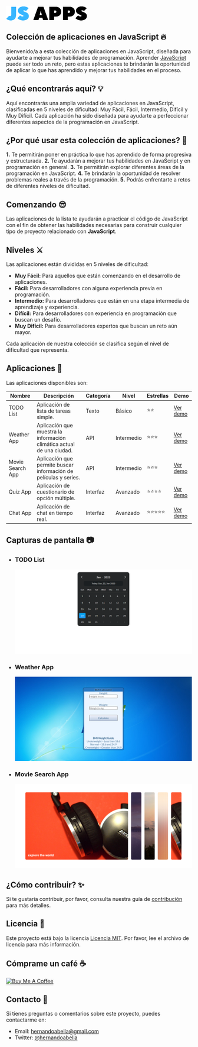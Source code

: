 <img src="/public/logo.png">

## Colección de aplicaciones en JavaScript 🔥

Bienvenido/a a esta colección de aplicaciones en JavaScript, diseñada para ayudarte a mejorar tus habilidades de programación. Aprender [JavaScript](https://developer.mozilla.org/es/docs/Web/JavaScript) puede ser todo un reto, pero estas aplicaciones te brindarán la oportunidad de aplicar lo que has aprendido y mejorar tus habilidades en el proceso.

## ¿Qué encontrarás aquí? 💡

Aquí encontrarás una amplia variedad de aplicaciones en JavaScript, clasificadas en 5 niveles de dificultad: Muy Fácil, Fácil, Intermedio, Difícil y Muy Difícil. Cada aplicación ha sido diseñada para ayudarte a perfeccionar diferentes aspectos de la programación en JavaScript.

## ¿Por qué usar esta colección de aplicaciones? 🤔

**1.** Te permitirán poner en práctica lo que has aprendido de forma progresiva y estructurada.
**2.** Te ayudarán a mejorar tus habilidades en JavaScript y en programación en general.
**3.** Te permitirán explorar diferentes áreas de la programación en JavaScript.
**4.** Te brindarán la oportunidad de resolver problemas reales a través de la programación.
**5.** Podrás enfrentarte a retos de diferentes niveles de dificultad.

## Comenzando 😎

Las aplicaciones de la lista te ayudarán a practicar el código de JavaScript con el fin de obtener las habilidades necesarias para construir cualquier tipo de proyecto relacionado con **JavaScript**.

## Niveles ⚔️

Las aplicaciones están divididas en 5 niveles de dificultad:

- **Muy Fácil:** Para aquellos que están comenzando en el desarrollo de aplicaciones.
- **Fácil:** Para desarrolladores con alguna experiencia previa en programación.
- **Intermedio:** Para desarrolladores que están en una etapa intermedia de aprendizaje y experiencia.
- **Difícil:** Para desarrolladores con experiencia en programación que buscan un desafío.
- **Muy Difícil:** Para desarrolladores expertos que buscan un reto aún mayor.

Cada aplicación de nuestra colección se clasifica según el nivel de dificultad que representa.

## Aplicaciones 📱

Las aplicaciones disponibles son:

| Nombre           | Descripción                                                           | Categoría | Nivel      | Estrellas  | Demo                                     |
| ---------------- | --------------------------------------------------------------------- | --------- | ---------- | ---------- | ---------------------------------------- |
| TODO List        | Aplicación de lista de tareas simple.                                 | Texto     | Básico     | ⭐⭐       | [Ver demo](https://todolist-demo.com)    |
| Weather App      | Aplicación que muestra la información climática actual de una ciudad. | API       | Intermedio | ⭐⭐⭐     | [Ver demo](https://weatherapp-demo.com)  |
| Movie Search App | Aplicación que permite buscar información de películas y series.      | API       | Intermedio | ⭐⭐⭐     | [Ver demo](https://moviesearch-demo.com) |
| Quiz App         | Aplicación de cuestionario de opción múltiple.                        | Interfaz  | Avanzado   | ⭐⭐⭐⭐   | [Ver demo](https://quizapp-demo.com)     |
| Chat App         | Aplicación de chat en tiempo real.                                    | Interfaz  | Avanzado   | ⭐⭐⭐⭐⭐ | [Ver demo](https://chatapp-demo.com)     |

## Capturas de pantalla 📷

- ### TODO List

  ![TODO List App](/public/screenshots/calendar.png "TODO List App")

- ### Weather App

  ![Weather App](/public/screenshots/BMI-Calculator.png "Weather App")

- ### Movie Search App
  ![Movie Search App](/public/screenshots/acordeon-de-imagenes.png "Movie Search App")

## ¿Cómo contribuir? ✨

Si te gustaría contribuir, por favor, consulta nuestra guía de [contribución](./CONTRIBUTING.md) para más detalles.

## Licencia 📜

Este proyecto está bajo la licencia [Licencia MIT](./LICENSE.md). Por favor, lee el archivo de licencia para más información.

## Cómprame un café ☕

<a href="https://www.buymeacoffee.com/hernandoabella" target="_blank"><img src="https://www.buymeacoffee.com/assets/img/custom_images/orange_img.png" alt="Buy Me A Coffee" style="height: 41px !important;width: 174px !important;box-shadow: 0px 3px 2px 0px rgba(190, 190, 190, 0.5) !important;-webkit-box-shadow: 0px 3px 2px 0px rgba(190, 190, 190, 0.5) !important;" ></a>

## Contacto 📩

Si tienes preguntas o comentarios sobre este proyecto, puedes contactarme en:

- Email: hernandoabella@gmail.com
- Twitter: [@hernandoabella](https://twitter.com/hernandoabella)

